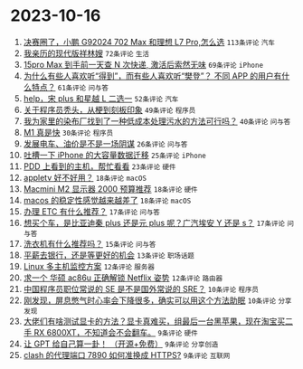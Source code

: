 # 2023-10-16

1. [决赛圈了，小鹏 G92024 702 Max 和理想 L7 Pro,怎么选](https://www.v2ex.com/t/982276) `113条评论` `汽车`
1. [我亲历的现代版祥林嫂](https://www.v2ex.com/t/982321) `72条评论` `生活`
1. [15pro Max 到手前一天查 N 次快递, 激活后索然无味](https://www.v2ex.com/t/982312) `69条评论` `iPhone`
1. [为什么有些人喜欢听“得到”，而有些人喜欢听“樊登”？ 不同 APP 的用户有什么特点？](https://www.v2ex.com/t/982275) `61条评论` `问与答`
1. [help，宋 plus 和星越 L 二选一](https://www.v2ex.com/t/982327) `52条评论` `汽车`
1. [关于程序员秃头，从梗到刻板印象](https://www.v2ex.com/t/982338) `49条评论` `程序员`
1. [我为家里的染布厂找到了一种低成本处理污水的方法可行吗？](https://www.v2ex.com/t/982376) `40条评论` `问与答`
1. [M1 真是快](https://www.v2ex.com/t/982310) `30条评论` `程序员`
1. [发展电车、油价是不是一场阴谋](https://www.v2ex.com/t/982367) `26条评论` `问与答`
1. [吐槽一下 iPhone 的大容量数据迁移](https://www.v2ex.com/t/982345) `25条评论` `iPhone`
1. [PDD 上看到的主机，帮忙看看](https://www.v2ex.com/t/982370) `23条评论` `硬件`
1. [appletv 好不好用？](https://www.v2ex.com/t/982392) `18条评论` `macOS`
1. [Macmini M2 显示器 2000 预算推荐](https://www.v2ex.com/t/982281) `18条评论` `硬件`
1. [macos 的稳定性感觉越来越差了](https://www.v2ex.com/t/982268) `18条评论` `macOS`
1. [办理 ETC 有什么推荐？](https://www.v2ex.com/t/982378) `17条评论` `问与答`
1. [想买个车，是比亚迪秦 plus 还是元 plus 呢？广汽埃安 Y 还是 s？](https://www.v2ex.com/t/982282) `17条评论` `问与答`
1. [洗衣机有什么推荐吗？](https://www.v2ex.com/t/982401) `15条评论` `问与答`
1. [平薪去银行，还是等更好的机会](https://www.v2ex.com/t/982342) `13条评论` `职场话题`
1. [Linux 多主机监控方案](https://www.v2ex.com/t/982357) `12条评论` `服务器`
1. [求一个 华硕 ac86u 正确解锁 Netflix 姿势](https://www.v2ex.com/t/982278) `12条评论` `路由器`
1. [中国程序员职位常说的 SE 是不是国外常说的 SRE？](https://www.v2ex.com/t/982341) `10条评论` `程序员`
1. [刚发现，屏息憋气时心率会下降很多，确实可以用这个方法助眠](https://www.v2ex.com/t/982279) `10条评论` `分享发现`
1. [大佬们有啥测试显卡的方法？显卡真难买，组最后一台黑苹果，现在淘宝买二手 RX 6800XT，不知道会不会翻车。](https://www.v2ex.com/t/982403) `9条评论` `硬件`
1. [让 GPT 给自己算一卦！ （开源+免费）](https://www.v2ex.com/t/982340) `9条评论` `分享创造`
1. [clash 的代理端口 7890 如何准换成 HTTPS?](https://www.v2ex.com/t/982283) `9条评论` `互联网`
